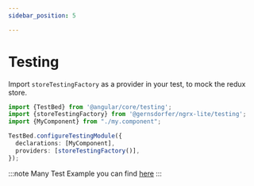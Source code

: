 ```yaml
---
sidebar_position: 5

---
```


# Testing

Import `storeTestingFactory` as a provider in your test, to mock the redux store.

```ts title="component.spec.ts"
import {TestBed} from '@angular/core/testing';
import {storeTestingFactory} from '@gernsdorfer/ngrx-lite/testing';
import {MyComponent} from "./my.component";

TestBed.configureTestingModule({
  declarations: [MyComponent],
  providers: [storeTestingFactory()],
});
```

:::note Many Test Example you can
find [here](https://stackblitz.com/github/gernsdorfer/ngrx-lite/tree/master/apps/stackblitz-unit-test)
:::
